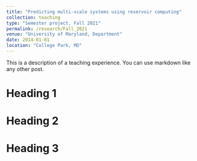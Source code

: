 ```yaml
---
title: "Predicting multi-scale systems using reservoir computing"
collection: teaching
type: "Semester project, Fall 2021"
permalink: /research/Fall_2021
venue: "University of Maryland, Department"
date: 2014-01-01
location: "College Park, MD"
---
```


This is a description of a teaching experience. You can use markdown like any other post.

Heading 1
======

Heading 2
======

Heading 3
======
